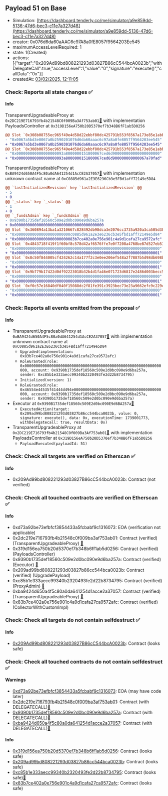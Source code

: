 ## Payload 51 on Base

- Simulation: [https://dashboard.tenderly.co/me/simulator/a9e859dd-5136-47d6-bec3-c11e7a327d48](https://dashboard.tenderly.co/me/simulator/a9e859dd-5136-47d6-bec3-c11e7a327d48)
- creator: 0x076d6da60aAAC6c97A8a0fE8057f9564203Ee545
- maximumAccessLevelRequired: 1
- state: 1(Created)
- actions: [{"target":"0x209Ad99bd808221293d03827B86cC544bcA0023b","withDelegateCall":true,"accessLevel":1,"value":"0","signature":"execute()","callData":"0x"}]
- createdAt: [03/02/2025, 12:11:05](https://basescan.org/tx/0x49e824b8e2ab3b799f4006541697ea5602876bc5a6b1b24e5e6f096e8b5b7a34)

### Check: Reports all state changes :white_check_mark:

#### Info


TransparentUpgradeableProxy at `0x2DC219E716793fb4b21548C0f009Ba3Af753ab01`[:ghost:](https://github.com/bgd-labs/aave-address-book "GovernanceV3Base.PAYLOADS_CONTROLLER") with implementation PayloadsController at `0x319D156eA750b20D5370ef7b348B6fF1ab5D0256`
```diff
@@ Slot `0x308b08755ec965f49e4d58d22ebbf80dc425791b553f8567a173e85e1abb76c3` @@
- "0x0067a5bd3e0067a0b2590201076d6da60aaac6c97a8a0fe8057f9564203ee545"
+ "0x0067a5bd3e0067a0b2590301076d6da60aaac6c97a8a0fe8057f9564203ee545"
@@ Slot `0x308b08755ec965f49e4d58d22ebbf80dc425791b553f8567a173e85e1abb76c4` @@
- "0x000000000000000000093a8000000151800067ced6d900000000000000000000"
+ "0x000000000000000000093a8000000151800067ced6d900000000000067a70fad"
```

TransparentUpgradeableProxy at `0xBA9424d650A4F5c80a0dA641254d1AcCE2A37057`[:ghost:](https://github.com/bgd-labs/aave-address-book "AaveV3Base.COLLECTOR") with implementation unknown contract name at `0xC0885d961a2E3E6236Cb3e5FBd1aff72149e5D84`
```diff
@@ `lastInitializedRevision` key `lastInitializedRevision` @@
- 5
+ 0
@@ `_status` key `_status` @@
- 1
+ 0
@@ `_fundsAdmin` key `_fundsAdmin` @@
- 0x9390b1735def18560c509e2d0bc090e9d6ba257a
+ 0x0000000000000000000000000000000000000000
@@ Slot `0x360894a13ba1a3210667c828492db98dca3e2076cc3735a920a3ca505d382bbc` @@
- "0x000000000000000000000000c0885d961a2e3e6236cb3e5fbd1aff72149e5d84"
+ "0x00000000000000000000000083b7ce402a0e756e901c4a9d1cafa27ca9572afc"
@@ Slot `0x4843718f419f1f60bf8c578d42af6576ffe7e0f7208a4768be87d527eb519c4a` @@
- "0x0000000000000000000000000000000000000000000000000000000000000000"
+ "0x0000000000000000000000000000000000000000000000000000000000000001"
@@ Slot `0x8c50f844005cf424262c14a177f2c3e0ee206ef548a2f7887b5d98db698bb891` @@
- "0x0000000000000000000000000000000000000000000000000000000000000000"
+ "0x0000000000000000000000000000000000000000000000000000000000000001"
@@ Slot `0x9b779b17422d0df92223018b32b4d1fa46e071723d6817e2486d003becc55f00` @@
- "0x0000000000000000000000000000000000000000000000000000000000000000"
+ "0x0000000000000000000000000000000000000000000000000000000000000001"
@@ Slot `0xf0c57e16840df040f15088dc2f81fe391c3923bec73e23a9662efc9c229c6a00` @@
- "0x0000000000000000000000000000000000000000000000000000000000000000"
+ "0x0000000000000000000000000000000000000000000000000000000000000001"
```


### Check: Reports all events emitted from the proposal :white_check_mark:

#### Info

- TransparentUpgradeableProxy at `0xBA9424d650A4F5c80a0dA641254d1AcCE2A37057`[:ghost:](https://github.com/bgd-labs/aave-address-book "AaveV3Base.COLLECTOR") with implementation unknown contract name at `0xC0885d961a2E3E6236Cb3e5FBd1aff72149e5D84`
  - `Upgraded(implementation: 0x83b7ce402a0e756e901c4a9d1cafa27ca9572afc)`
  - `RoleGranted(role: 0x0000000000000000000000000000000000000000000000000000000000000000, account: 0x9390b1735def18560c509e2d0bc090e9d6ba257a, sender: 0xc85b1e333aecc99340b2320493fe2d22b8734795)`
  - `Initialized(version: 1)`
  - `RoleGranted(role: 0x46554e44535f41444d494e000000000000000000000000000000000000000000, account: 0x9390b1735def18560c509e2d0bc090e9d6ba257a, sender: 0x9390b1735def18560c509e2d0bc090e9d6ba257a)`
- Executor at `0x9390B1735def18560c509E2d0bc090E9d6BA257a`[:ghost:](https://github.com/bgd-labs/aave-address-book "AaveV3Base.ACL_ADMIN, GovernanceV3Base.EXECUTOR_LVL_1")
  - `ExecutedAction(target: 0x209ad99bd808221293d03827b86cc544bca0023b, value: 0, signature: execute(), data: 0x, executionTime: 1739001773, withDelegatecall: true, resultData: 0x)`
- TransparentUpgradeableProxy at `0x2DC219E716793fb4b21548C0f009Ba3Af753ab01`[:ghost:](https://github.com/bgd-labs/aave-address-book "GovernanceV3Base.PAYLOADS_CONTROLLER") with implementation PayloadsController at `0x319D156eA750b20D5370ef7b348B6fF1ab5D0256`
  - `PayloadExecuted(payloadId: 51)`

### Check: Check all targets are verified on Etherscan :white_check_mark:

#### Info

- 0x209Ad99bd808221293d03827B86cC544bcA0023b: Contract (not verified) 

### Check: Check all touched contracts are verified on Etherscan :white_check_mark:

#### Info

- 0xd73a92be73efbfcf3854433a5fcbabf9c1316073: EOA (verification not applicable)
- 0x2dc219e716793fb4b21548c0f009ba3af753ab01: Contract (verified) (TransparentUpgradeableProxy) [:ghost:](https://github.com/bgd-labs/aave-address-book "GovernanceV3Base.PAYLOADS_CONTROLLER")
- 0x319d156ea750b20d5370ef7b348b6ff1ab5d0256: Contract (verified) (PayloadsController) 
- 0x9390b1735def18560c509e2d0bc090e9d6ba257a: Contract (verified) (Executor) [:ghost:](https://github.com/bgd-labs/aave-address-book "AaveV3Base.ACL_ADMIN, GovernanceV3Base.EXECUTOR_LVL_1")
- 0x209ad99bd808221293d03827b86cc544bca0023b: Contract (verified) (UpgradePayload) 
- 0xc85b1e333aecc99340b2320493fe2d22b8734795: Contract (verified) (ProxyAdmin) [:ghost:](https://github.com/bgd-labs/aave-address-book "MiscBase.PROXY_ADMIN")
- 0xba9424d650a4f5c80a0da641254d1acce2a37057: Contract (verified) (TransparentUpgradeableProxy) [:ghost:](https://github.com/bgd-labs/aave-address-book "AaveV3Base.COLLECTOR")
- 0x83b7ce402a0e756e901c4a9d1cafa27ca9572afc: Contract (verified) (CollectorWithCustomImpl) 

### Check: Check all targets do not contain selfdestruct :white_check_mark:

#### Info

- [0x209Ad99bd808221293d03827B86cC544bcA0023b](https://basescan.org/address/0x209Ad99bd808221293d03827B86cC544bcA0023b): Contract (looks safe)

### Check: Check all touched contracts do not contain selfdestruct :white_check_mark:

#### Warnings

- [0xd73a92be73efbfcf3854433a5fcbabf9c1316073](https://basescan.org/address/0xd73a92be73efbfcf3854433a5fcbabf9c1316073): EOA (may have code later)
- [0x2dc219e716793fb4b21548c0f009ba3af753ab01](https://basescan.org/address/0x2dc219e716793fb4b21548c0f009ba3af753ab01): Contract (with DELEGATECALL)[:ghost:](https://github.com/bgd-labs/aave-address-book "GovernanceV3Base.PAYLOADS_CONTROLLER")
- [0x9390b1735def18560c509e2d0bc090e9d6ba257a](https://basescan.org/address/0x9390b1735def18560c509e2d0bc090e9d6ba257a): Contract (with DELEGATECALL)[:ghost:](https://github.com/bgd-labs/aave-address-book "AaveV3Base.ACL_ADMIN, GovernanceV3Base.EXECUTOR_LVL_1")
- [0xba9424d650a4f5c80a0da641254d1acce2a37057](https://basescan.org/address/0xba9424d650a4f5c80a0da641254d1acce2a37057): Contract (with DELEGATECALL)[:ghost:](https://github.com/bgd-labs/aave-address-book "AaveV3Base.COLLECTOR")

#### Info

- [0x319d156ea750b20d5370ef7b348b6ff1ab5d0256](https://basescan.org/address/0x319d156ea750b20d5370ef7b348b6ff1ab5d0256): Contract (looks safe)
- [0x209ad99bd808221293d03827b86cc544bca0023b](https://basescan.org/address/0x209ad99bd808221293d03827b86cc544bca0023b): Contract (looks safe)
- [0xc85b1e333aecc99340b2320493fe2d22b8734795](https://basescan.org/address/0xc85b1e333aecc99340b2320493fe2d22b8734795): Contract (looks safe)[:ghost:](https://github.com/bgd-labs/aave-address-book "MiscBase.PROXY_ADMIN")
- [0x83b7ce402a0e756e901c4a9d1cafa27ca9572afc](https://basescan.org/address/0x83b7ce402a0e756e901c4a9d1cafa27ca9572afc): Contract (looks safe)

